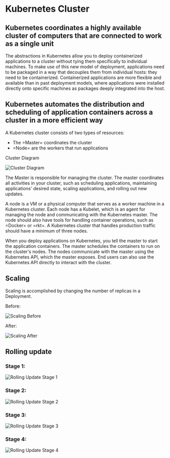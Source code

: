 # Kubernetes Cluster

## Kubernetes coordinates a highly available cluster of computers that are connected to work as a single unit

The abstractions in Kubernetes allow you to deploy containerized applications to
a cluster without tying them specifically to individual machines. To make use of
this new model of deployment, applications need to be packaged in a way that
decouples them from individual hosts: they need to be containerized.
Containerized applications are more flexible and available than in past
deployment models, where applications were installed directly onto specific
machines as packages deeply integrated into the host.

## Kubernetes automates the distribution and scheduling of application containers across a cluster in a more efficient way

A Kubernetes cluster consists of two types of resources:

- The =Master= coordinates the cluster
- =Node= are the workers that run applications

Cluster Diagram

![Cluster Diagram](img/module_01_cluster.svg)

The Master is responsible for managing the cluster. The master coordinates all
activities in your cluster, such as scheduling applications, maintaining
applications' desired state, scaling applications, and rolling out new updates.

A node is a VM or a physical computer that serves as a worker machine in a
Kubernetes cluster. Each node has a Kubelet, which is an agent for managing the
node and communicating with the Kubernetes master. The node should also have
tools for handling container operations, such as =Docker= or =rkt=. A Kubernetes
cluster that handles production traffic should have a minimum of three nodes.

When you deploy applications on Kubernetes, you tell the master to start the
application containers. The master schedules the containers to run on the
cluster's nodes. The nodes communicate with the master using the Kubernetes API,
which the master exposes. End users can also use the Kubernetes API directly to
interact with the cluster.

## Scaling

Scaling is accomplished by changing the number of replicas in a Deployment.

Before:

![Scaling Before](img/module_05_scaling1.svg)

After:

![Scaling After](img/module_05_scaling2.svg)

## Rolling update

### Stage 1:

![Rolling Update Stage 1](img/module_06_rollingupdates1.svg)

### Stage 2:

![Rolling Update Stage 2](img/module_06_rollingupdates2.svg)

### Stage 3:

![Rolling Update Stage 3](img/module_06_rollingupdates3.svg)

### Stage 4:

![Rolling Update Stage 4](img/module_06_rollingupdates4.svg)
